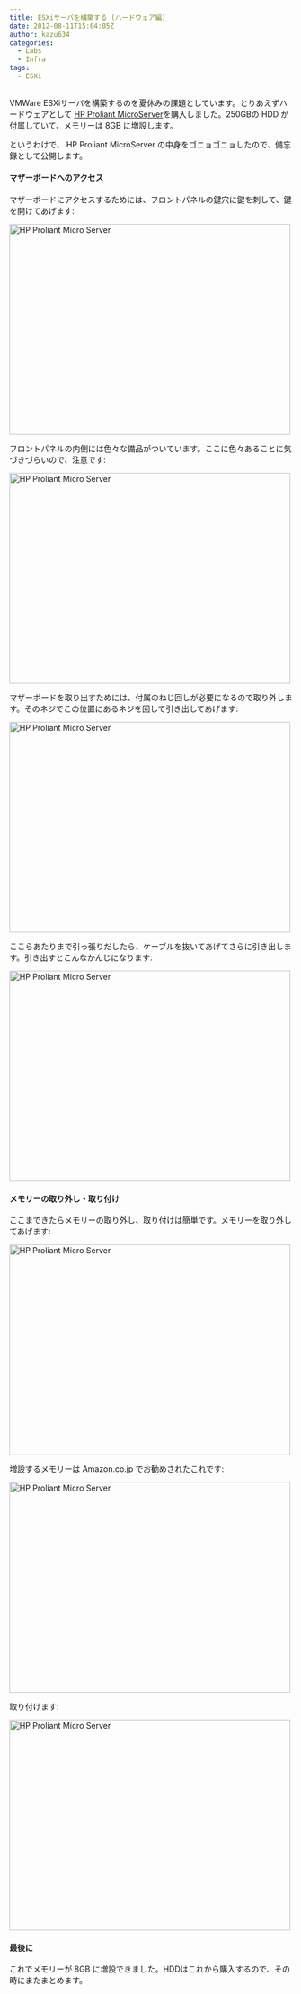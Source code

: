 ```yaml
---
title: ESXiサーバを構築する (ハードウェア編)
date: 2012-08-11T15:04:05Z
author: kazu634
categories:
  - Labs
  - Infra
tags:
  - ESXi
---
```

<div class="section">
<p>
    VMWare ESXiサーバを構築するのを夏休みの課題としています。とりあえずハードウェアとして <a href="http://h50146.www5.hp.com/products/servers/proliant/micro/" onclick="__gaTracker('send', 'event', 'outbound-article', 'http://h50146.www5.hp.com/products/servers/proliant/micro/', 'HP Proliant MicroServer');" target="_blank">HP Proliant MicroServer</a>を購入しました。250GBの HDD が付属していて、メモリーは 8GB に増設します。
</p>

<p>
    というわけで、 HP Proliant MicroServer の中身をゴニョゴニョしたので、備忘録として公開します。
</p>

<h4>
    マザーボードへのアクセス
</h4>

<p>
    マザーボードにアクセスするためには、フロントパネルの鍵穴に鍵を刺して、鍵を開けてあげます:
</p>

<p>
<a href="http://www.flickr.com/photos/42332031@N02/7756786490/" onclick="__gaTracker('send', 'event', 'outbound-article', 'http://www.flickr.com/photos/42332031@N02/7756786490/', '');" title="HP Proliant Micro Server by kazu634, on Flickr"><img src="http://farm9.staticflickr.com/8296/7756786490_9c81baeb89.jpg" alt="HP Proliant Micro Server" width="500" height="375" /></a>
</p>

<p>
    フロントパネルの内側には色々な備品がついています。ここに色々あることに気づきづらいので、注意です:
</p>

<p>
<a href="http://www.flickr.com/photos/42332031@N02/7756790676/" onclick="__gaTracker('send', 'event', 'outbound-article', 'http://www.flickr.com/photos/42332031@N02/7756790676/', '');" title="HP Proliant Micro Server by kazu634, on Flickr"><img src="http://farm8.staticflickr.com/7254/7756790676_1860832d3f.jpg" alt="HP Proliant Micro Server" width="500" height="375" /></a>
</p>

<p>
    マザーボードを取り出すためには、付属のねじ回しが必要になるので取り外します。そのネジでこの位置にあるネジを回して引き出してあげます:
</p>

<p>
<a href="http://www.flickr.com/photos/42332031@N02/7756788430/" onclick="__gaTracker('send', 'event', 'outbound-article', 'http://www.flickr.com/photos/42332031@N02/7756788430/', '');" title="HP Proliant Micro Server by kazu634, on Flickr"><img src="http://farm9.staticflickr.com/8286/7756788430_fd1ba19831.jpg" alt="HP Proliant Micro Server" width="500" height="375" /></a>
</p>

<p>
    ここらあたりまで引っ張りだしたら、ケーブルを抜いてあげてさらに引き出します。引き出すとこんなかんじになります:
</p>

<p>
<a href="http://www.flickr.com/photos/42332031@N02/7756614206/" onclick="__gaTracker('send', 'event', 'outbound-article', 'http://www.flickr.com/photos/42332031@N02/7756614206/', '');" title="HP Proliant Micro Server by kazu634, on Flickr"><img src="http://farm9.staticflickr.com/8284/7756614206_67942851a3.jpg" alt="HP Proliant Micro Server" width="500" height="375" /></a>
</p>

<h4>
    メモリーの取り外し・取り付け
</h4>

<p>
    ここまできたらメモリーの取り外し、取り付けは簡単です。メモリーを取り外してあげます:
</p>

<p>
<a href="http://www.flickr.com/photos/42332031@N02/7756618144/" onclick="__gaTracker('send', 'event', 'outbound-article', 'http://www.flickr.com/photos/42332031@N02/7756618144/', '');" title="HP Proliant Micro Server by kazu634, on Flickr"><img src="http://farm9.staticflickr.com/8282/7756618144_824c8831bf.jpg" alt="HP Proliant Micro Server" width="500" height="375" /></a>
</p>

<p>
    増設するメモリーは Amazon.co.jp でお勧めされたこれです:
</p>

<p>
<a href="http://www.flickr.com/photos/42332031@N02/7756614940/" onclick="__gaTracker('send', 'event', 'outbound-article', 'http://www.flickr.com/photos/42332031@N02/7756614940/', '');" title="HP Proliant Micro Server by kazu634, on Flickr"><img src="http://farm9.staticflickr.com/8291/7756614940_e019bfa61a.jpg" alt="HP Proliant Micro Server" width="500" height="375" /></a>
</p>

<p>
    取り付けます:
</p>

<p>
<a href="http://www.flickr.com/photos/42332031@N02/7756621376/" onclick="__gaTracker('send', 'event', 'outbound-article', 'http://www.flickr.com/photos/42332031@N02/7756621376/', '');" title="HP Proliant Micro Server by kazu634, on Flickr"><img src="http://farm9.staticflickr.com/8440/7756621376_ecbd2f1ca9.jpg" alt="HP Proliant Micro Server" width="500" height="375" /></a>
</p>

<h4>
    最後に
</h4>

<p>
    これでメモリーが 8GB に増設できました。HDDはこれから購入するので、その時にまたまとめます。
</p>
</div>
